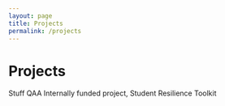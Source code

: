 ```yaml
---
layout: page
title: Projects
permalink: /projects
---
```


# Projects
Stuff
QAA Internally funded project, Student Resilience Toolkit
